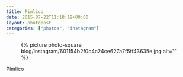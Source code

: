 ```yaml
---
title: Pimlico
date: 2015-07-22T11:18:19+00:00
layout: photopost
categories: ["photos", "instagram"]
---
```


<figure class="photo photo--square">
  {% picture photo-square blog/instagram/601154b2f0c4c24ce627a7f5ff43635e.jpg alt="" %}
</figure>

Pimlico
